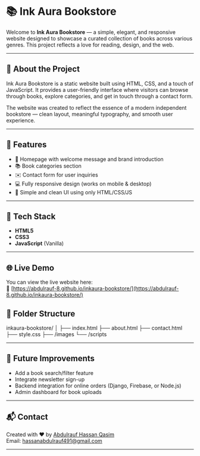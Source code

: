 # 📚 Ink Aura Bookstore

Welcome to **Ink Aura Bookstore** — a simple, elegant, and responsive website designed to showcase a curated collection of books across various genres. This project reflects a love for reading, design, and the web.

---

## 📝 About the Project

Ink Aura Bookstore is a static website built using HTML, CSS, and a touch of JavaScript. It provides a user-friendly interface where visitors can browse through books, explore categories, and get in touch through a contact form.

The website was created to reflect the essence of a modern independent bookstore — clean layout, meaningful typography, and smooth user experience.

---

## 🚀 Features

- 📖 Homepage with welcome message and brand introduction
- 📚 Book categories section
- ✉️ Contact form for user inquiries
- 💻 Fully responsive design (works on mobile & desktop)
- 🎨 Simple and clean UI using only HTML/CSS/JS

---

## 🔧 Tech Stack

- **HTML5**
- **CSS3**
- **JavaScript** (Vanilla)

---

## 🌐 Live Demo

You can view the live website here:  
🔗 [https://abdulrauf-8.github.io/inkaura-bookstore/](https://abdulrauf-8.github.io/inkaura-bookstore/)  


## 📂 Folder Structure
inkaura-bookstore/
│
├── index.html
├── about.html
├── contact.html
├── style.css
├── /images
└── /scripts


---

## 📌 Future Improvements

- Add a book search/filter feature
- Integrate newsletter sign-up
- Backend integration for online orders (Django, Firebase, or Node.js)
- Admin dashboard for book uploads

---

## 📬 Contact

Created with ❤️ by [Abdulrauf Hassan Qasim](https://github.com/abdulrauf-8)  
Email: hassanabdulrauf491@gmail.com

---



